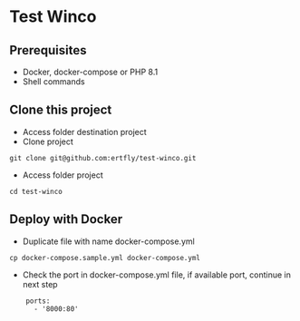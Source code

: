# Test Winco

## Prerequisites
- Docker, docker-compose or PHP 8.1
- Shell commands

## Clone this project
- Access folder destination project
- Clone project
```
git clone git@github.com:ertfly/test-winco.git
```

- Access folder project
```
cd test-winco
```

## Deploy with Docker
- Duplicate file with name docker-compose.yml
```
cp docker-compose.sample.yml docker-compose.yml
```
- Check the port in docker-compose.yml file, if available port, continue in next step
```
    ports:
      - '8000:80'
```

